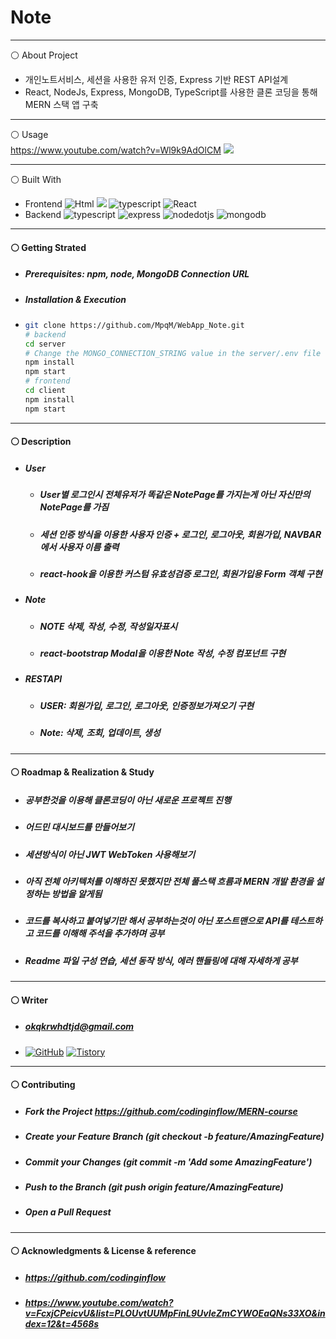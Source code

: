 # Note
* * *
⚪ About Project
* 개인노트서비스, 세션을 사용한 유저 인증, Express 기반 REST API설계
* React, NodeJs, Express, MongoDB, TypeScript를 사용한 클론 코딩을 통해 MERN 스택 앱 구축

* * *
⚪ Usage<br/>
https://www.youtube.com/watch?v=Wl9k9AdOlCM
<a align = "center" ><img src = https://user-images.githubusercontent.com/79093184/259305883-7dabfc3f-db6f-4862-b8bb-8b6b143eba7d.png></a>

* * *
⚪ Built With
* Frontend
<img alt="Html" src ="https://img.shields.io/badge/HTML5-E34F26.svg?&style=for-the-badge&logo=HTML5&logoColor=white"/> <img src="https://img.shields.io/badge/CSS-1572B6?style=for-the-badge&logo=CSS3&logoColor=white"> <img alt="typescript" src ="https://img.shields.io/badge/typescript-3178C6.svg?&style=for-the-badge&logo=typescript&logoColor=white"/> <img alt="React" src ="https://img.shields.io/badge/react-61DAFB.svg?&style=for-the-badge&logo=React&logoColor=white"/>
* Backend
<img alt="typescript" src ="https://img.shields.io/badge/typescript-3178C6.svg?&style=for-the-badge&logo=typescript&logoColor=white"/> <img alt="express" src ="https://img.shields.io/badge/express-339933.svg?&style=for-the-badge&logo=express&logoColor=white"/> <img alt="nodedotjs" src ="https://img.shields.io/badge/nodejs-339933.svg?&style=for-the-badge&logo=nodedotjs&logoColor=white"/> <img alt="mongodb" src ="https://img.shields.io/badge/mongodb-339933.svg?&style=for-the-badge&logo=mongodb&logoColor=white"/>

* * *
#### ⚪ Getting Strated
* ##### Prerequisites: npm, node, MongoDB Connection URL
* ##### Installation & Execution
*  ```bash
   git clone https://github.com/MpqM/WebApp_Note.git
   # backend
   cd server
   # Change the MONGO_CONNECTION_STRING value in the server/.env file with yours
   npm install
   npm start
   # frontend
   cd client
   npm install
   npm start
   ```

* * *
#### ⚪ Description 
* ##### User
    * ##### User별 로그인시 전체유저가 똑같은 NotePage를 가지는게 아닌 자신만의 NotePage를 가짐
    * ##### 세션 인증 방식을 이용한 사용자 인증 + 로그인, 로그아웃, 회원가입, NAVBAR에서 사용자 이름 출력
    * ##### react-hook을 이용한 커스텀 유효성검증 로그인, 회원가입용 Form 객체 구현
* ##### Note
    * ##### NOTE 삭제, 작성, 수정, 작성일자표시
    * ##### react-bootstrap Modal을 이용한 Note 작성, 수정 컴포넌트 구현
* ##### RESTAPI
   * ##### USER: 회원가입, 로그인, 로그아웃, 인증정보가져오기 구현
   * ##### Note: 삭제, 조회, 업데이트, 생성

* * *
#### ⚪ Roadmap & Realization & Study
* ##### 공부한것을 이용해 클론코딩이 아닌 새로운 프로젝트 진행
* ##### 어드민 대시보드를 만들어보기
* ##### 세션방식이 아닌 JWT WebToken 사용해보기
* ##### 아직 전체 아키텍처를 이해하진 못했지만 전체 풀스택 흐름과 MERN 개발 환경을 설정하는 방법을 알게됨
* ##### 코드를 복사하고 붙여넣기만 해서 공부하는것이 아닌 포스트맨으로 API를 테스트하고 코드를 이해해 주석을 추가하며 공부
* ##### Readme 파일 구성 연습, 세션 동작 방식, 에러 핸들링에 대해 자세하게 공부

* * *
#### ⚪ Writer
* ##### okqkrwhdtjd@gmail.com
* <a href = "https://github.com/MpqM"><img alt="GitHub" src ="https://img.shields.io/badge/GitHub-181717.svg?&style=for-the-badge&logo=GitHub&logoColor=white"/></a> <a href = "https://MpqM.tistory.com/"> <img alt="Tistory" src ="https://img.shields.io/badge/Tistory-white.svg?&style=for-the-badge"/></a>

* * *
#### ⚪ Contributing
* ##### Fork the Project https://github.com/codinginflow/MERN-course
* ##### Create your Feature Branch (git checkout -b feature/AmazingFeature)
* ##### Commit your Changes (git commit -m 'Add some AmazingFeature')
* ##### Push to the Branch (git push origin feature/AmazingFeature)
* ##### Open a Pull Request
  
* * *
#### ⚪ Acknowledgments & License & reference
* ##### https://github.com/codinginflow
* ##### https://www.youtube.com/watch?v=FcxjCPeicvU&list=PLOUvtUUMpFinL9UvIeZmCYWOEaQNs33XO&index=12&t=4568s

